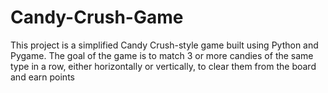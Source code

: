 # Candy-Crush-Game
This project is a simplified Candy Crush-style game built using Python and Pygame. The goal of the game is to match 3 or more candies of the same type in a row, either horizontally or vertically, to clear them from the board and earn points
